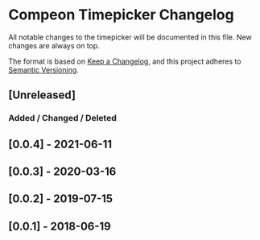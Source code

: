 # Compeon Timepicker Changelog

All notable changes to the timepicker will be documented in this file. New changes are always on top.

The format is based on [Keep a Changelog](https://keepachangelog.com/en/1.0.0/),
and this project adheres to [Semantic Versioning](https://semver.org/spec/v2.0.0.html).

## [Unreleased]
### Added / Changed / Deleted

## [0.0.4] - 2021-06-11
## [0.0.3] - 2020-03-16
## [0.0.2] - 2019-07-15
## [0.0.1] - 2018-06-19
